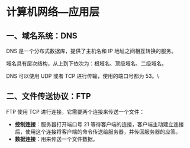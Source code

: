 # 计算机网络—应用层

## 一、域名系统：DNS

DNS 是一个分布式数据库，提供了主机名和 IP 地址之间相互转换的服务。

域名具有层次结构，从上到下依次为：根域名、顶级域名、二级域名。

DNS 可以使用 UDP 或者 TCP 进行传输，使用的端口号都为 53。\




## 二、文件传送协议：FTP

FTP 使用 TCP 进行连接，它需要两个连接来传送一个文件：

* **控制连接**：服务器打开端口号 21 等待客户端的连接，客户端主动建立连接后，使用这个连接将客户端的命令传送给服务器，并传回服务器的应答。
* **数据连接**：用来传送一个文件数据。

